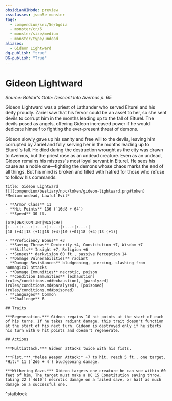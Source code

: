 ```yaml
---
obsidianUIMode: preview
cssclasses: json5e-monster
tags:
  - compendium/src/5e/bgdia
  - monster/cr/6
  - monster/size/medium
  - monster/type/undead
aliases:
  - Gideon Lightward
dg-publish: "true"
DG-publish: "True"
---
```

# Gideon Lightward
*Source: Baldur's Gate: Descent Into Avernus p. 65*  

Gideon Lightward was a priest of Lathander who served Elturel and his deity proudly. Zariel saw that his fervor could be an asset to her, so she sent devils to corrupt him in the months leading up to the fall of Elturel. The devils posed as angels, offering Gideon increased power if he would dedicate himself to fighting the ever-present threat of demons.

Gideon slowly gave up his sanity and free will to the devils, leaving him corrupted by Zariel and fully serving her in the months leading up to Elturel's fall. He died during the destruction wrought as the city was drawn to Avernus, but the priest rose as an undead creature. Even as an undead, Gideon remains his mistress's most loyal servant in Elturel. He sees his cause as a noble one—fighting the demons whose chaos marks the end of all things. But his mind is broken and filled with hatred for those who refuse to follow his commands.

```ad-statblock
title: Gideon Lightward
![](compendium/bestiary/npc/token/gideon-lightward.png#token)
*Medium undead, Lawful Evil*

- **Armor Class** 11 
- **Hit Points** 136 (`16d8 + 64`)
- **Speed** 30 ft.

|STR|DEX|CON|INT|WIS|CHA|
|:---:|:---:|:---:|:---:|:---:|:---:|
|18 (+4)|13 (+1)|18 (+4)|10 (+0)|18 (+4)|13 (+1)|

- **Proficiency Bonus** +3
- **Saving Throws** Dexterity +4, Constitution +7, Wisdom +7
- **Skills** Insight +7, Religion +6
- **Senses** darkvision 60 ft., passive Perception 14
- **Damage Vulnerabilities** radiant
- **Damage Resistances** bludgeoning, piercing, slashing from nonmagical attacks
- **Damage Immunities** necrotic, poison
- **Condition Immunities** [exhaustion](rules/conditions.md#exhaustion), [paralyzed](rules/conditions.md#paralyzed), [poisoned](rules/conditions.md#poisoned)
- **Languages** Common
- **Challenge** 6

## Traits

***Regeneration.*** Gideon regains 10 hit points at the start of each of his turns. If he takes radiant damage, this trait doesn't function at the start of his next turn. Gideon is destroyed only if he starts his turn with 0 hit points and doesn't regenerate.

## Actions

***Multiattack.*** Gideon attacks twice with his fists.

***Fist.*** *Melee Weapon Attack:* +7 to hit, reach 5 ft., one target. *Hit:* 11 (`2d6 + 4`) bludgeoning damage.

***Withering Gaze.*** Gideon targets one creature he can see within 60 feet of him. The target must make a DC 15 Constitution saving throw, taking 22 (`4d10`) necrotic damage on a failed save, or half as much damage on a successful one.
```
^statblock